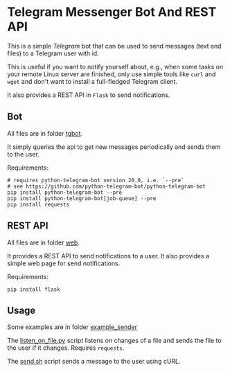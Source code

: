 # Telegram Messenger Bot And REST API

This is a simple _Telegram_ bot that can be used
to send messages (text and files) to a Telegram user with id.

This is useful if you want to notify yourself about, e.g.,
when some tasks on your remote Linux server are finished,
only use simple tools like `curl` and `wget` and don't want
to install a full-fledged Telegram client.

It also provides a REST API in `Flask` to send notifications.

## Bot

All files are in folder [tgbot](./tgbot).

It simply queries the api to get new messages periodically
and sends them to the user.

Requirements:
```shell
# requires python-telegram-bot version 20.0, i.e. `--pre`
# see https://github.com/python-telegram-bot/python-telegram-bot
pip install python-telegram-bot --pre
pip install python-telegram-bot[job-queue] --pre
pip install requests
```


## REST API

All files are in folder [web](./web).

It provides a REST API to send notifications to a user.
It also provides a simple web page for send notifications.

Requirements:
```shell
pip install flask
```


## Usage

Some examples are in folder [example_sender](./example_sender)

The [listen_on_file.py](./example_sender/listen_on_file.py) script
listens on changes of a file and sends the file to the user if it changes.
Requires `requests`.

The [send.sh](./example_sender/send.sh) script sends a message to the user
using cURL.
